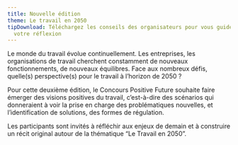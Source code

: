 ```yaml
---
title: Nouvelle édition
theme: Le travail en 2050
tipDownload: Téléchargez les conseils des organisateurs pour vous guider dans
  votre réflexion
---
```

Le monde du travail évolue continuellement. Les entreprises, les organisations de travail cherchent constamment de nouveaux fonctionnements, de nouveaux équilibres. Face aux nombreux défis, quelle(s) perspective(s) pour le travail à l’horizon de 2050 ? 

Pour cette deuxième édition, le Concours Positive Future souhaite faire émerger des visions positives du travail, c’est-à-dire des scénarios qui donneraient à voir la prise en charge des problématiques nouvelles, et l’identification de solutions, des formes de régulation. 

Les participants sont invités à réfléchir aux enjeux de demain et à construire un récit original autour de la thématique “Le Travail en 2050”.